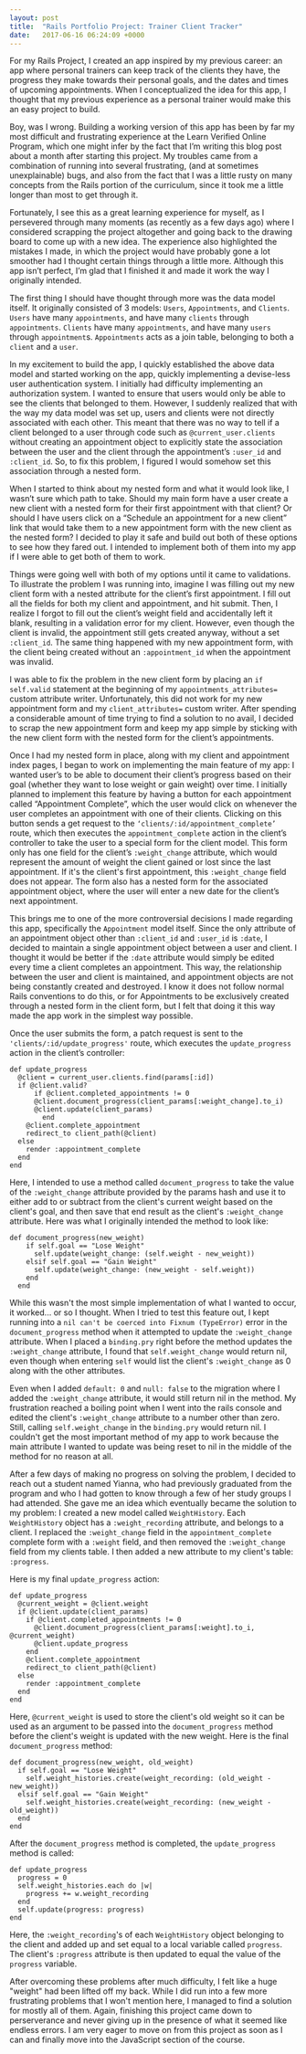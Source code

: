 ```yaml
---
layout: post
title:  "Rails Portfolio Project: Trainer Client Tracker"
date:   2017-06-16 06:24:09 +0000
---
```



   For my Rails Project, I created an app inspired by my previous career: an app where personal trainers can keep track of the clients they have, the progress they make towards their personal goals, and the dates and times of upcoming appointments. When I conceptualized the idea for this app, I thought that my previous experience as a personal trainer would make this an easy project to build. 
	 
   Boy, was I wrong. Building a working version of this app has been by far my most difficult and frustrating experience at the Learn Verified Online Program, which one might infer by the fact that I’m writing this blog post about a month after starting this project. My troubles came from a combination of running into several frustrating, (and at sometimes unexplainable) bugs, and also from the fact that I was a little rusty on many concepts from the Rails portion of the curriculum, since it took me a little longer than most to get through it.
	 
   Fortunately, I see this as a great learning experience for myself, as I persevered through many moments (as recently as a few days ago) where I considered scrapping the project altogether and going back to the drawing board to come up with a new idea. The experience also highlighted the mistakes I made, in which the project would have probably gone a lot smoother had I thought certain things through a little more. Although this app isn’t perfect, I’m glad that I finished it and made it work the way I originally intended.

   The first thing I should have thought through more was the data model itself. It originally consisted of 3 models: `Users`, `Appointments`, and `Clients`. `Users` have many `appointments`, and have many `clients` through `appointments`. `Clients` have many `appointments`, and have many `users` through `appointment`s. `Appointments` acts as a join table, belonging to both a `client` and a `user`. 

   In my excitement to build the app, I quickly established the above data model and started working on the app, quickly implementing a devise-less user authentication system. I initially had difficulty implementing an authorization system. I wanted to ensure that users would only be able to see the clients that belonged to them. However, I suddenly realized that with the way my data model was set up, users and clients were not directly associated with each other. This meant that there was no way to tell if a client belonged to a user through code such as `@current_user.clients` without creating an appointment object to explicitly state the association between the user and the client through the appointment’s `:user_id` and `:client_id`. So, to fix this problem, I figured I would somehow set this association through a nested form.
	 
When I started to think about my nested form and what it would look like, I wasn’t sure which path to take. Should my main form have a user create a new client with a nested form for their first appointment with that client? Or should I have users click on a “Schedule an appointment for a new client” link that would take them to a new appointment form with the new client as the nested form? I decided to play it safe and build out both of these options to see how they fared out. I intended to implement both of them into my app if I were able to get both of them to work.
	 
   Things were going well with both of my options until it came to validations. To illustrate the problem I was running into, imagine I was filling out my new client form with a nested attribute for the client’s first appointment. I fill out all the fields for both my client and appointment, and hit submit. Then, I realize I forgot to fill out the client’s weight field and accidentally left it blank, resulting in a validation error for my client. However, even though the client is invalid, the appointment still gets created anyway, without a set `:client_id`. The same thing happened with my new appointment form, with the client being created without an `:appointment_id` when the appointment was invalid.
	 
I was able to fix the problem in the new client form by placing an `if self.valid` statement at the beginning of my `appointments_attributes=` custom attribute writer. Unfortunately, this did not work for my new appointment form and my `client_attributes=` custom writer. After spending a considerable amount of time trying to find a solution to no avail, I decided to scrap the new appointment form and keep my app simple by sticking with the new client form with the nested form for the client’s appointments.
		
Once I had my nested form in place, along with my client and appointment index pages, I began to work on implementing the main feature of my app: I wanted user’s to be able to document their client’s progress based on their goal (whether they want to lose weight or gain weight) over time. I initially planned to implement this feature by having a button for each appointment called “Appointment Complete”, which the user would click on whenever the user completes an appointment with one of their clients. Clicking on this button sends a get request to the `‘clients/:id/appointment_complete’` route, which then executes the `appointment_complete` action in the client’s controller to take the user to a special form for the client model. This form only has one field for the client’s `:weight_change` attribute, which would represent the amount of weight the client gained or lost since the last appointment. If it's the client's first appointment, this `:weight_change` field does not appear. The form also has a nested form for the associated appointment object, where the user will enter a new date for the client’s next appointment.
		
This brings me to one of the more controversial decisions I made regarding this app, specifically the `Appointment` model itself. Since the only attribute of an appointment object other than `:client_id` and `:user_id` is `:date`, I decided to maintain a single appointment object between a user and client. I thought it would be better if the `:date` attribute would simply be edited every time a client completes an appointment. This way, the relationship between the user and client is maintained, and appointment objects are not being constantly created and destroyed. I know it does not follow normal Rails conventions to do this, or for Appointments to be exclusively created through a nested form in the client form, but I felt that doing it this way made the app work in the simplest way possible.

Once the user submits the form, a patch request is sent to the `'clients/:id/update_progress'` route, which executes the `update_progress` action in the client’s controller:

```
def update_progress
  @client = current_user.clients.find(params[:id])
  if @client.valid?
	  if @client.completed_appointments != 0
      @client.document_progress(client_params[:weight_change].to_i)
      @client.update(client_params)
		end
    @client.complete_appointment
    redirect_to client_path(@client)
  else
    render :appointment_complete
  end
end
```

Here, I intended to use a method called `document_progress` to take the value of the `:weight_change` attribute provided by the params hash and use it to either add to or subtract from the client's current weight based on the client's goal, and then save that end result as the client's `:weight_change` attribute. Here was what I originally intended the method to look like: 

```
def document_progress(new_weight)
    if self.goal == "Lose Weight"
      self.update(weight_change: (self.weight - new_weight))
    elsif self.goal == "Gain Weight"
      self.update(weight_change: (new_weight - self.weight))
    end
  end
```

While this wasn't the most simple implementation of what I wanted to occur, it worked... or so I thought. When I tried to test this feature out, I kept running into a `nil can't be coerced into Fixnum (TypeError)` error in the `document_progress` method when it attempted to update the `:weight_change` attribute. When I placed a `binding.pry` right before the method updates the `:weight_change` attribute, I found that `self.weight_change` would return nil, even though when entering `self` would list the client's `:weight_change` as 0 along with the other attributes. 

Even when I added `default: 0` and `null: false` to the migration where I added the `:weight_change` attribute, it would still return nil in the method. My frustration reached a boiling point when I went into the rails console and edited the client's `:weight_change` attribute to a number other than zero. Still, calling `self.weight_change` in the `binding.pry` would return nil. I couldn't get the most important method of my app to work because the main attribute I wanted to update was being reset to nil in the middle of the method for no reason at all. 

After a few days of making no progress on solving the problem, I decided to reach out a student named Yianna, who had previously graduated from the program and who I had gotten to know through a few of her study groups I had attended. She gave me an idea which eventually became the solution to my problem: I created a new model called `WeightHistory`. Each `WeightHistory` object has a `:weight_recording` attribute, and belongs to a client. I replaced the `:weight_change` field in the `appointment_complete` complete form with a `:weight` field, and then removed the `:weight_change` field from my clients table. I then added a new attribute to my client's table: `:progress`.

Here is my final `update_progress` action:

```
def update_progress
  @current_weight = @client.weight
  if @client.update(client_params)
    if @client.completed_appointments != 0
      @client.document_progress(client_params[:weight].to_i, @current_weight)
      @client.update_progress
    end
    @client.complete_appointment
    redirect_to client_path(@client)
  else
    render :appointment_complete
  end
end
```

Here, `@current_weight` is used to store the client's old weight so it can be used as an argument to be passed into the `document_progress` method before the client's weight is updated with the new weight. Here is the final `document_progress` method:

```
def document_progress(new_weight, old_weight)
  if self.goal == "Lose Weight"
    self.weight_histories.create(weight_recording: (old_weight - new_weight))
  elsif self.goal == "Gain Weight"
    self.weight_histories.create(weight_recording: (new_weight - old_weight))
  end
end
```

After the `document_progress` method is completed, the `update_progress` method is called:

```
def update_progress
  progress = 0
  self.weight_histories.each do |w|
    progress += w.weight_recording
  end
  self.update(progress: progress)
end
```

Here, the `:weight_recording`'s of each `WeightHistory` object belonging to the client and added up and set equal to a local variable called `progress`. The client's `:progress` attribute is then updated to equal the value of the `progress` variable.

After overcoming these problems after much difficulty, I felt like a huge "weight" had been lifted off my back. While I did run into a few more frustrating problems that I won't mention here, I managed to find a solution for mostly all of them. Again, finishing this project came down to perserverance and never giving up in the presence of what it seemed like endless errors. I am very eager to move on from this project as soon as I can and finally move into the JavaScript section of the course. 



